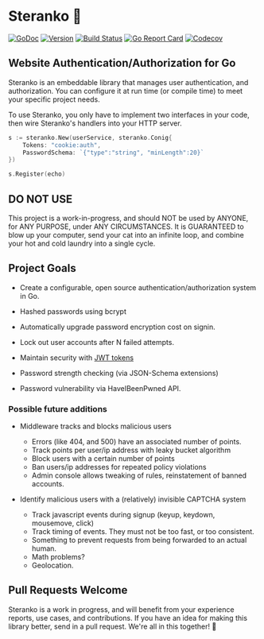 # Steranko 🔐

[![GoDoc](https://img.shields.io/badge/go-documentation-blue.svg?style=flat-square)](http://pkg.go.dev/github.com/benpate/steranko)
[![Version](https://img.shields.io/github/v/release/benpate/steranko?include_prereleases&style=flat-square&color=brightgreen)](https://github.com/benpate/steranko/releases)
[![Build Status](https://img.shields.io/github/actions/workflow/status/benpate/steranko/go.yml?style=flat-square)](https://github.com/benpate/steranko/actions/workflows/go.yml)
[![Go Report Card](https://goreportcard.com/badge/github.com/benpate/steranko?style=flat-square)](https://goreportcard.com/report/github.com/benpate/steranko)
[![Codecov](https://img.shields.io/codecov/c/github/benpate/steranko.svg?style=flat-square)](https://codecov.io/gh/benpate/steranko)

## Website Authentication/Authorization for Go

Steranko is an embeddable library that manages user authentication, and authorization.  You can configure it at run time (or compile time) to meet your specific project needs.

To use Steranko, you only have to implement two interfaces in your code, then wire Steranko's handlers into your HTTP server.

```go
s := steranko.New(userService, steranko.Conig{
    Tokens: "cookie:auth",
    PasswordSchema: `{"type":"string", "minLength":20}`
})

s.Register(echo)
```

## DO NOT USE

This project is a work-in-progress, and should NOT be used by ANYONE, for ANY PURPOSE, under ANY CIRCUMSTANCES.  It is GUARANTEED to blow up your computer, send your cat into an infinite loop, and combine your hot and cold laundry into a single cycle.

## Project Goals

* Create a configurable, open source authentication/authorization system in Go.
* Hashed passwords using bcrypt
* Automatically upgrade password encryption cost on signin.
* Lock out user accounts after N failed attempts.
* Maintain security with [JWT tokens](https://jwt.io/)

* Password strength checking (via JSON-Schema extensions)
* Password vulnerability via HaveIBeenPwned API.

### Possible future additions

* Middleware tracks and blocks malicious users
  * Errors (like 404, and 500) have an associated number of points.
  * Track points per user/ip address with leaky bucket algorithm
  * Block users with a certain number of points
  * Ban users/ip addresses for repeated policy violations
  * Admin console allows tweaking of rules, reinstatement of banned accounts.

* Identify malicious users with a (relatively) invisible CAPTCHA system
  * Track javascript events during signup (keyup, keydown, mousemove, click)
  * Track timing of events.  They must not be too fast, or too consistent.
  * Something to prevent requests from being forwarded to an actual human.
  * Math problems?
  * Geolocation.

## Pull Requests Welcome

Steranko is a work in progress, and will benefit from your experience reports, use cases, and contributions.  If you have an idea for making this library better, send in a pull request.  We're all in this together! 🔐
